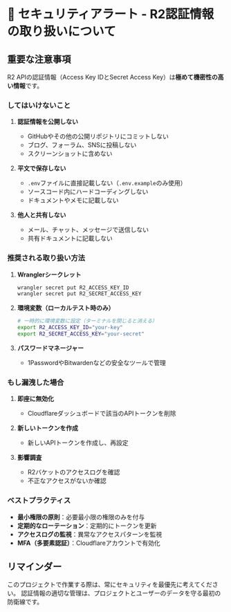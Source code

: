 # 🚨 セキュリティアラート - R2認証情報の取り扱いについて

## 重要な注意事項

R2 APIの認証情報（Access Key IDとSecret Access Key）は**極めて機密性の高い情報**です。

### してはいけないこと

1. **認証情報を公開しない**
   - GitHubやその他の公開リポジトリにコミットしない
   - ブログ、フォーラム、SNSに投稿しない
   - スクリーンショットに含めない

2. **平文で保存しない**
   - `.env`ファイルに直接記載しない（`.env.example`のみ使用）
   - ソースコード内にハードコーディングしない
   - ドキュメントやメモに記載しない

3. **他人と共有しない**
   - メール、チャット、メッセージで送信しない
   - 共有ドキュメントに記載しない

### 推奨される取り扱い方法

1. **Wranglerシークレット**
   ```bash
   wrangler secret put R2_ACCESS_KEY_ID
   wrangler secret put R2_SECRET_ACCESS_KEY
   ```

2. **環境変数（ローカルテスト時のみ）**
   ```bash
   # 一時的に環境変数に設定（ターミナルを閉じると消える）
   export R2_ACCESS_KEY_ID="your-key"
   export R2_SECRET_ACCESS_KEY="your-secret"
   ```

3. **パスワードマネージャー**
   - 1PasswordやBitwardenなどの安全なツールで管理

### もし漏洩した場合

1. **即座に無効化**
   - Cloudflareダッシュボードで該当のAPIトークンを削除

2. **新しいトークンを作成**
   - 新しいAPIトークンを作成し、再設定

3. **影響調査**
   - R2バケットのアクセスログを確認
   - 不正なアクセスがないか確認

### ベストプラクティス

- **最小権限の原則**：必要最小限の権限のみを付与
- **定期的なローテーション**：定期的にトークンを更新
- **アクセスログの監視**：異常なアクセスパターンを監視
- **MFA（多要素認証）**：Cloudflareアカウントで有効化

## リマインダー

このプロジェクトで作業する際は、常にセキュリティを最優先に考えてください。
認証情報の適切な管理は、プロジェクトとユーザーのデータを守る最初の防衛線です。